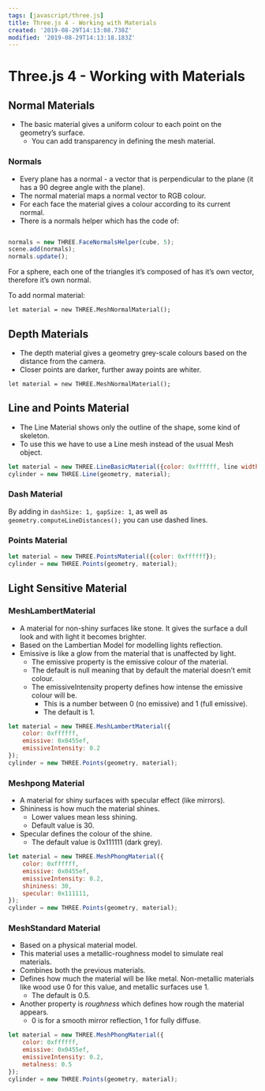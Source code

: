```yaml
---
tags: [javascript/three.js]
title: Three.js 4 - Working with Materials
created: '2019-08-29T14:13:08.738Z'
modified: '2019-08-29T14:13:18.183Z'
---
```


# Three.js 4 - Working with Materials

## Normal Materials
* The basic material gives a uniform colour to each point on the geometry’s surface.
	* You can add transparency in defining the mesh material.

### Normals

* Every plane has a normal - a vector that is perpendicular to the plane (it has a 90 degree angle with the plane).
* The normal material maps a normal vector to RGB colour.
* For each face the material gives a colour according to its current normal.
* There is a normals helper which has the code of:

```javascript

normals = new THREE.FaceNormalsHelper(cube, 5);
scene.add(normals);
normals.update();
```

For a sphere, each one of the triangles it’s composed of has it’s own vector, therefore it’s own normal.

To add normal material:

`let material = new THREE.MeshNormalMaterial();`


## Depth Materials
* The depth material gives a geometry grey-scale colours based on the distance from the camera.
* Closer points are darker, further away points are whiter.

`let material = new THREE.MeshNormalMaterial();`


## Line and Points Material
* The Line Material shows only the outline of the shape, some kind of skeleton.
* To use this we have to use a Line mesh instead of the usual Mesh object.

```javascript
let material = new THREE.LineBasicMaterial({color: 0xffffff, line width: 1});
cylinder = new THREE.Line(geometry, material);
```


### Dash Material

By adding in `dashSize: 1, gapSize: 1`,  as well as `geometry.computeLineDistances();`  you can use dashed lines.


### Points Material

```javascript
let material = new THREE.PointsMaterial({color: 0xffffff});
cylinder = new THREE.Points(geometry, material);
```


## Light Sensitive Material

### MeshLambertMaterial

* A material for non-shiny surfaces like stone. It gives the surface a dull look and with light it becomes brighter.
* Based on the Lambertian Model for modelling lights reflection.
* Emissive is like a glow from the material that is unaffected by light. 
	* The emissive property is the emissive colour of the material.
	* The default is null meaning that by default the material doesn’t emit colour.
	* The emissiveIntensity property defines how intense the emissive colour will be.
		* This is a number between 0 (no emissive) and 1 (full emissive). 
		* The default is 1.

```javascript
let material = new THREE.MeshLambertMaterial({
	color: 0xffffff,
	emissive: 0x0455ef,
	emissiveIntensity: 0.2
});
cylinder = new THREE.Points(geometry, material);
```


### Meshpong Material

* A material for shiny surfaces with specular effect (like mirrors).
* Shininess is how much the material shines. 
	* Lower values mean less shining.
	* Default value is 30.
* Specular defines the colour of the shine.
	* The default value is 0x111111 (dark grey).

```javascript
let material = new THREE.MeshPhongMaterial({
	color: 0xffffff,
	emissive: 0x0455ef,
	emissiveIntensity: 0.2,
	shininess: 30,
	specular: 0x111111,
});
cylinder = new THREE.Points(geometry, material);
```

### MeshStandard Material

* Based on a physical material model.
* This material uses a metallic-roughness model to simulate real materials.
* Combines both the previous materials.
* Defines how much the material will be like metal. Non-metallic materials like wood use 0 for this value, and metallic surfaces use 1.
	* The default is 0.5.
* Another property is *roughness* which defines how rough the material appears.
	* 0 is for a smooth mirror reflection, 1 for fully diffuse.

```javascript
let material = new THREE.MeshPhongMaterial({
	color: 0xffffff,
	emissive: 0x0455ef,
	emissiveIntensity: 0.2,
	metalness: 0.5
});
cylinder = new THREE.Points(geometry, material);
```

